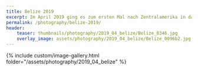 ```yaml
---
title: Belize 2019
excerpt: Im April 2019 ging es zum ersten Mal nach Zentralamerika in das kleine, recht unbekannte Belize. Trotz seiner Größe bietet es alles, was man sich vorstellt und wünschen kann.
permalink: /photography/belize-2019/
header:
    teaser: thumbnails/photography/2019_04_belize/Belize_0346.jpg
    overlay_image: assets/photography/2019_04_belize/Belize_0096b2.jpg
---
```


{% include custom/image-gallery.html folder="/assets/photography/2019_04_belize" %}